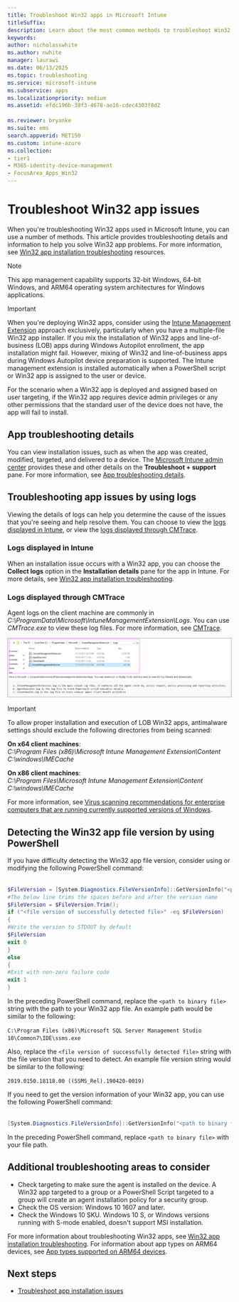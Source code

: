 ```yaml
---
title: Troubleshoot Win32 apps in Microsoft Intune
titleSuffix:
description: Learn about the most common methods to troubleshoot Win32 app issues with Microsoft Intune.
keywords:
author: nicholasswhite
ms.author: nwhite
manager: laurawi
ms.date: 06/13/2025
ms.topic: troubleshooting
ms.service: microsoft-intune
ms.subservice: apps
ms.localizationpriority: medium
ms.assetid: efdc196b-38f3-4678-ae16-cdec4303f8d2

ms.reviewer: bryanke
ms.suite: ems
search.appverid: MET150
ms.custom: intune-azure
ms.collection:
- tier1
- M365-identity-device-management
- FocusArea_Apps_Win32
---
```


# Troubleshoot Win32 app issues

When you're troubleshooting Win32 apps used in Microsoft Intune, you can use a number of methods. This article provides troubleshooting details and information to help you solve Win32 app problems. For more information, see [Win32 app installation troubleshooting](/troubleshoot/mem/intune/troubleshoot-app-install#win32-app-installation-troubleshooting) resources.

> [!NOTE]
> This app management capability supports 32-bit Windows, 64-bit Windows, and ARM64 operating system architectures for Windows applications.

> [!IMPORTANT]
> When you're deploying Win32 apps, consider using the [Intune Management Extension](../apps/intune-management-extension.md) approach exclusively, particularly when you have a multiple-file Win32 app installer. If you mix the installation of Win32 apps and line-of-business (LOB) apps during Windows Autopilot enrollment, the app installation might fail. However, mixing of Win32 and line-of-business apps during Windows Autopilot device preparation is supported. The Intune management extension is installed automatically when a PowerShell script or Win32 app is assigned to the user or device.
>
> For the scenario when a Win32 app is deployed and assigned based on user targeting, if the Win32 app requires device admin privileges or any other permissions that the standard user of the device does not have, the app will fail to install.

## App troubleshooting details

You can view installation issues, such as when the app was created, modified, targeted, and delivered to a device. The [Microsoft Intune admin center](https://go.microsoft.com/fwlink/?linkid=2109431) provides these and other details on the **Troubleshoot + support** pane. For more information, see [App troubleshooting details](/troubleshoot/mem/intune/troubleshoot-app-install#app-troubleshooting-details).

## Troubleshooting app issues by using logs

Viewing the details of logs can help you determine the cause of the issues that you're seeing and help resolve them. You can choose to view the [logs displayed in Intune](apps-win32-troubleshoot.md#logs-displayed-in-intune), or view the [logs displayed through CMTrace](apps-win32-troubleshoot.md#logs-displayed-through-cmtrace).

### Logs displayed in Intune

When an installation issue occurs with a Win32 app, you can choose the **Collect logs** option in the **Installation details** pane for the app in Intune. For more details, see [Win32 app installation troubleshooting](/troubleshoot/mem/intune/troubleshoot-app-install#win32-app-installation-troubleshooting).

### Logs displayed through CMTrace

Agent logs on the client machine are commonly in *C:\ProgramData\Microsoft\IntuneManagementExtension\Logs*. You can use *CMTrace.exe* to view these log files. For more information, see [CMTrace](/configmgr/core/support/cmtrace).

![Screenshot of the Agent logs on the client machine.](./media/apps-win32-app-management/apps-win32-app-10.png)

> [!IMPORTANT]
> To allow proper installation and execution of LOB Win32 apps, antimalware settings should exclude the following directories from being scanned:<p>
> **On x64 client machines**:<br>
> *C:\Program Files (x86)\Microsoft Intune Management Extension\Content*<br>
> *C:\windows\IMECache*
>
> **On x86 client machines**:<br>
> *C:\Program Files\Microsoft Intune Management Extension\Content*<br>
> *C:\windows\IMECache*
>
> For more information, see [Virus scanning recommendations for enterprise computers that are running currently supported versions of Windows](https://support.microsoft.com/help/822158/virus-scanning-recommendations-for-enterprise-computers).

## Detecting the Win32 app file version by using PowerShell

If you have difficulty detecting the Win32 app file version, consider using or modifying the following PowerShell command:

``` PowerShell

$FileVersion = [System.Diagnostics.FileVersionInfo]::GetVersionInfo("<path to binary file>").FileVersion
#The below line trims the spaces before and after the version name
$FileVersion = $FileVersion.Trim();
if ("<file version of successfully detected file>" -eq $FileVersion)
{
#Write the version to STDOUT by default
$FileVersion
exit 0
}
else
{
#Exit with non-zero failure code
exit 1
}
```

In the preceding PowerShell command, replace the `<path to binary file>` string with the path to your Win32 app file. An example path would be similar to the following:

`C:\Program Files (x86)\Microsoft SQL Server Management Studio 18\Common7\IDE\ssms.exe`

Also, replace the `<file version of successfully detected file>` string with the file version that you need to detect. An example file version string would be similar to the following:

`2019.0150.18118.00 ((SSMS_Rel).190420-0019)`

If you need to get the version information of your Win32 app, you can use the following PowerShell command:

``` PowerShell

[System.Diagnostics.FileVersionInfo]::GetVersionInfo("<path to binary file>").FileVersion

```

In the preceding PowerShell command, replace `<path to binary file>` with your file path.

## Additional troubleshooting areas to consider
- Check targeting to make sure the agent is installed on the device. A Win32 app targeted to a group or a PowerShell Script targeted to a group will create an agent installation policy for a security group.
- Check the OS version: Windows 10 1607 and later.
- Check the Windows 10 SKU. Windows 10 S, or Windows versions running with S-mode enabled, doesn't support MSI installation.

For more information about troubleshooting Win32 apps, see [Win32 app installation troubleshooting](/troubleshoot/mem/intune/troubleshoot-app-install#win32-app-installation-troubleshooting). For information about app types on ARM64 devices, see [App types supported on ARM64 devices](/troubleshoot/mem/intune/troubleshoot-app-install#app-types-supported-on-arm64-devices).

## Next steps

- [Troubleshoot app installation issues](/troubleshoot/mem/intune/app-management/troubleshoot-win32-app-install)
